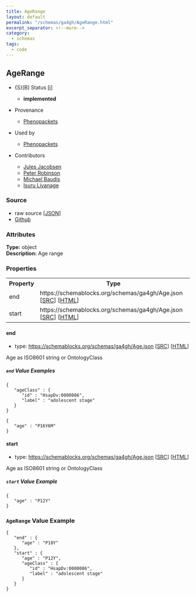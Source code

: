 ```yaml
---
title: AgeRange
layout: default
permalink: "/schemas/ga4gh/AgeRange.html"
excerpt_separator: <!--more-->
category:
  - schemas
tags:
  - code
---
```



## AgeRange

* {S}[B] Status  [[i]](https://schemablocks.org/about/sb-status-levels.html)
    - __implemented__

* Provenance  

    - [Phenopackets](https://github.com/phenopackets/phenopacket-schema/blob/master/docs/agerange.rst)  
* Used by  

    - [Phenopackets](https://github.com/phenopackets/phenopacket-schema/blob/master/docs/agerange.rst)  
* Contributors  

    - [Jules Jacobsen](https://orcid.org/0000-0002-3265-15918)  
    - [Peter Robinson](https://orcid.org/0000-0002-0736-91998)  
    - [Michael Baudis](https://orcid.org/0000-0002-9903-4248)  
    - [Isuru Liyanage](https://orcid.org/0000-0002-4839-5158)  
<!--more-->

### Source

* raw source [[JSON](./AgeRange.json)]
* [Github](https://github.com/ga4gh-schemablocks/blocks/blob/master/schemas/ga4gh/AgeRange.yaml)

### Attributes
  
__Type:__ object  
__Description:__ Age range

### Properties

<table>
  <tr>
    <th>Property</th>
    <th>Type</th>
  </tr>
  <tr>
    <td>end</td>
    <td>https://schemablocks.org/schemas/ga4gh/Age.json [<a href="https://schemablocks.org/schemas/ga4gh/Age.json" target="_BLANK">SRC</a>] [<a href="https://schemablocks.org/schemas/ga4gh/Age.html" target="_BLANK">HTML</a>]</td>
  </tr>
  <tr>
    <td>start</td>
    <td>https://schemablocks.org/schemas/ga4gh/Age.json [<a href="https://schemablocks.org/schemas/ga4gh/Age.json" target="_BLANK">SRC</a>] [<a href="https://schemablocks.org/schemas/ga4gh/Age.html" target="_BLANK">HTML</a>]</td>
  </tr>

</table>


#### end

* type: https://schemablocks.org/schemas/ga4gh/Age.json [<a href="https://schemablocks.org/schemas/ga4gh/Age.json" target="_BLANK">SRC</a>] [<a href="https://schemablocks.org/schemas/ga4gh/Age.html" target="_BLANK">HTML</a>]

Age as ISO8601 string or OntologyClass

##### `end` Value Examples  

```
{
   "ageClass" : {
      "id" : "HsapDv:0000086",
      "label" : "adolescent stage"
   }
}
```
```
{
   "age" : "P16Y6M"
}
```

#### start

* type: https://schemablocks.org/schemas/ga4gh/Age.json [<a href="https://schemablocks.org/schemas/ga4gh/Age.json" target="_BLANK">SRC</a>] [<a href="https://schemablocks.org/schemas/ga4gh/Age.html" target="_BLANK">HTML</a>]

Age as ISO8601 string or OntologyClass

##### `start` Value Example  

```
{
   "age" : "P12Y"
}
```


### `AgeRange` Value Example  

```
{
   "end" : {
      "age" : "P18Y"
   },
   "start" : {
      "age" : "P12Y",
      "ageClass" : {
         "id" : "HsapDv:0000086",
         "label" : "adolescent stage"
      }
   }
}
```


